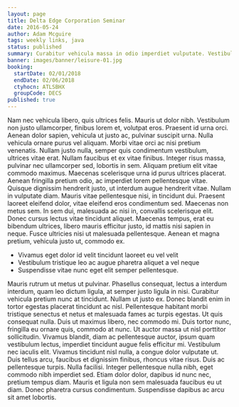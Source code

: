 ```yaml
---
layout: page
title: Delta Edge Corporation Seminar
date: 2016-05-24
author: Adam Mcguire
tags: weekly links, java
status: published
summary: Curabitur vehicula massa in odio imperdiet vulputate. Vestibulum.
banner: images/banner/leisure-01.jpg
booking:
  startDate: 02/01/2018
  endDate: 02/06/2018
  ctyhocn: ATLSBHX
  groupCode: DECS
published: true
---
```

Nam nec vehicula libero, quis ultrices felis. Mauris ut dolor nibh. Vestibulum non justo ullamcorper, finibus lorem et, volutpat eros. Praesent id urna orci. Aenean dolor sapien, vehicula ut justo ac, pulvinar suscipit urna. Nulla vehicula ornare purus vel aliquam. Morbi vitae orci ac nisi pretium venenatis. Nullam justo nulla, semper quis condimentum vestibulum, ultrices vitae erat. Nullam faucibus et ex vitae finibus. Integer risus massa, pulvinar nec ullamcorper sed, lobortis in sem. Aliquam pretium elit vitae commodo maximus. Maecenas scelerisque urna id purus ultrices placerat. Aenean fringilla pretium odio, ac imperdiet lorem pellentesque vitae. Quisque dignissim hendrerit justo, ut interdum augue hendrerit vitae.
Nullam in vulputate diam. Mauris vitae pellentesque nisi, in tincidunt dui. Praesent laoreet eleifend dolor, vitae eleifend eros condimentum sed. Maecenas non metus sem. In sem dui, malesuada ac nisi in, convallis scelerisque elit. Donec cursus lectus vitae tincidunt aliquet. Maecenas tempus, erat eu bibendum ultrices, libero mauris efficitur justo, id mattis nisi sapien in neque. Fusce ultricies nisi ut malesuada pellentesque. Aenean et magna pretium, vehicula justo ut, commodo ex.

* Vivamus eget dolor id velit tincidunt laoreet eu vel velit
* Vestibulum tristique leo ac augue pharetra aliquet a vel neque
* Suspendisse vitae nunc eget elit semper pellentesque.

Mauris rutrum ut metus ut pulvinar. Phasellus consequat, lectus a interdum interdum, quam leo dictum ligula, at semper justo ligula in nisi. Curabitur vehicula pretium nunc at tincidunt. Nullam ut justo ex. Donec blandit enim in tortor egestas placerat tincidunt ac nisl. Pellentesque habitant morbi tristique senectus et netus et malesuada fames ac turpis egestas. Ut quis consequat nulla. Duis ut maximus libero, nec commodo mi. Duis tortor nunc, fringilla eu ornare quis, commodo at nunc. Ut auctor massa ut nisl porttitor sollicitudin.
Vivamus blandit, diam ac pellentesque auctor, ipsum quam vestibulum lectus, imperdiet tincidunt augue felis efficitur mi. Vestibulum nec iaculis elit. Vivamus tincidunt nisl nulla, a congue dolor vulputate ut. Duis tellus arcu, faucibus et dignissim finibus, rhoncus vitae risus. Duis ac pellentesque turpis. Nulla facilisi. Integer pellentesque nulla nibh, eget commodo nibh imperdiet sed. Etiam dolor dolor, dapibus id nunc nec, pretium tempus diam. Mauris et ligula non sem malesuada faucibus eu ut diam. Donec pharetra cursus condimentum. Suspendisse dapibus ac arcu sit amet lobortis.
